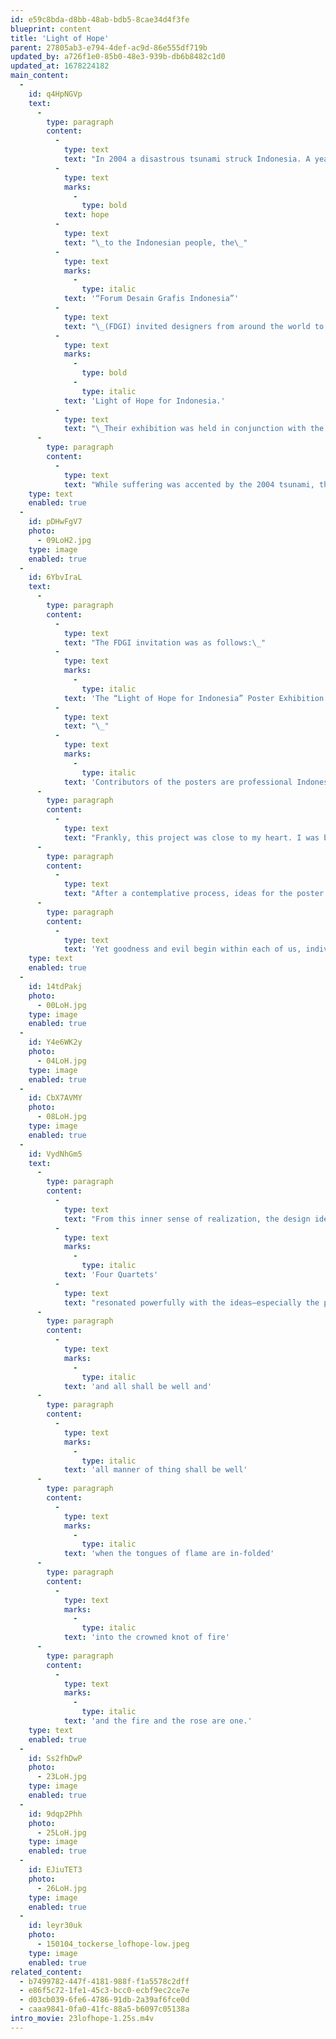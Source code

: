 ```yaml
---
id: e59c8bda-d8bb-48ab-bdb5-8cae34d4f3fe
blueprint: content
title: 'Light of Hope'
parent: 27805ab3-e794-4def-ac9d-86e555df719b
updated_by: a726f1e0-85b0-48e3-939b-db6b8482c1d0
updated_at: 1678224182
main_content:
  -
    id: q4HpNGVp
    text:
      -
        type: paragraph
        content:
          -
            type: text
            text: "In 2004 a disastrous tsunami struck Indonesia. A year later, to help bring\_"
          -
            type: text
            marks:
              -
                type: bold
            text: hope
          -
            type: text
            text: "\_to the Indonesian people, the\_"
          -
            type: text
            marks:
              -
                type: italic
            text: '“Forum Desain Grafis Indonesia”'
          -
            type: text
            text: "\_(FDGI) invited designers from around the world to design posters for their project\_"
          -
            type: text
            marks:
              -
                type: bold
              -
                type: italic
            text: 'Light of Hope for Indonesia.'
          -
            type: text
            text: "\_Their exhibition was held in conjunction with the FGD Expo 2005 at the Jakarta Convention Center, 7-11 September 2005. The FDGI invited 35 Indonesian and 25 foreign designers, trusting that these individuals have unique observations and an honest view of Indonesia.\_"
      -
        type: paragraph
        content:
          -
            type: text
            text: "While suffering was accented by the 2004 tsunami, the Indonesian people have suffered for decades from a variety of calamities. They suffered continual exploitation and domination by foreign countries, namely India and Islamic countries, as well as the English, the Dutch (who named it the Dutch East Indies), and Japan. Indonesia gained its independence soon after WW2. Yet, since then, its government has suffered from collusion, nepotism, power struggles, deception, poverty and greed. In the meantime, natural disasters such as the tsunami of 2004 continued.\_\_"
    type: text
    enabled: true
  -
    id: pDHwFgV7
    photo:
      - 09LoH2.jpg
    type: image
    enabled: true
  -
    id: 6YbvIraL
    text:
      -
        type: paragraph
        content:
          -
            type: text
            text: "The FDGI invitation was as follows:\_"
          -
            type: text
            marks:
              -
                type: italic
            text: 'The “Light of Hope for Indonesia” Poster Exhibition will be held in conjunction with the FGD Expo 2005 at the Jakarta Convention Center, 7-11 September 2005.'
          -
            type: text
            text: "\_"
          -
            type: text
            marks:
              -
                type: italic
            text: 'Contributors of the posters are professional Indonesian and foreign graphic designers, invited to participate in the event. We hope to collect 60 posters from 60 graphic designers (35 Indonesian and 25 foreign designers). We would like to involve foreign participation because their observation is unique and valuable in their honest view of Indonesia.'
      -
        type: paragraph
        content:
          -
            type: text
            text: "Frankly, this project was close to my heart. I was born in Bandung, Indonesia, in 1940, to Dutch parents who were helping govern the colony. I remember hardly anything from my first 5 years there\_\_--\_\_fortunate, perhaps, since my family ended up in Japanese concentration camps during WW2 and lost everything, including my father who died in a concentration camp in Burma. My mother wisely got us back to Holland, where we lived until we immigrated to the USA in1957 to start life anew. I always have had a deep sense of fondness for the Indonesian people and feel much closer to them then I was ever able to feel for the Dutch. Clearly, while I have only been back to Indonesia for a week’s visit in the late 1990s, part of my heart remained there. All this made the Light of Hope project a most welcome invitation!\_"
      -
        type: paragraph
        content:
          -
            type: text
            text: "After a contemplative process, ideas for the poster began to unfold. My perception always has been that the Indonesians are a gentle, kind, warm, and open-hearted people, with a deep sense of humanism\_\_--\_\_a nature that persists in spite of constant adversities. While being so continually engulfed by external darkness and evil, they always seemed to carry a light within. So I felt a need to convey the nature of this light. To me, it is a light we all want to receive, to gain from the world outside, not to succumb to our struggles within."
      -
        type: paragraph
        content:
          -
            type: text
            text: 'Yet goodness and evil begin within each of us, individually, so that is where hope for change must begin, as change within ourselves! If we think of ourselves as light bearers, then this light will flow out and will touch others—who in turn will shed the light further. Indeed, we do have the power to light the world!'
    type: text
    enabled: true
  -
    id: 14tdPakj
    photo:
      - 00LoH.jpg
    type: image
    enabled: true
  -
    id: Y4e6WK2y
    photo:
      - 04LoH.jpg
    type: image
    enabled: true
  -
    id: CbX7AVMY
    photo:
      - 08LoH.jpg
    type: image
    enabled: true
  -
    id: VydNhGm5
    text:
      -
        type: paragraph
        content:
          -
            type: text
            text: "From this inner sense of realization, the design ideas and visual forms readily fell into my lap. In that sense, the T. S. Eliot’s poem\_"
          -
            type: text
            marks:
              -
                type: italic
            text: 'Four Quartets'
          -
            type: text
            text: "resonated powerfully with the ideas—especially the poem’s ending reflecting the essence of what I was feeling:\_\_"
      -
        type: paragraph
        content:
          -
            type: text
            marks:
              -
                type: italic
            text: 'and all shall be well and'
      -
        type: paragraph
        content:
          -
            type: text
            marks:
              -
                type: italic
            text: 'all manner of thing shall be well'
      -
        type: paragraph
        content:
          -
            type: text
            marks:
              -
                type: italic
            text: 'when the tongues of flame are in-folded'
      -
        type: paragraph
        content:
          -
            type: text
            marks:
              -
                type: italic
            text: 'into the crowned knot of fire'
      -
        type: paragraph
        content:
          -
            type: text
            marks:
              -
                type: italic
            text: 'and the fire and the rose are one.'
    type: text
    enabled: true
  -
    id: Ss2fhDwP
    photo:
      - 23LoH.jpg
    type: image
    enabled: true
  -
    id: 9dqp2Phh
    photo:
      - 25LoH.jpg
    type: image
    enabled: true
  -
    id: EJiuTET3
    photo:
      - 26LoH.jpg
    type: image
    enabled: true
  -
    id: leyr30uk
    photo:
      - 150104_tockerse_lofhope-low.jpeg
    type: image
    enabled: true
related_content:
  - b7499782-447f-4181-988f-f1a5578c2dff
  - e86f5c72-1fe1-45c3-bcc0-ecbf9ec2ce7e
  - d03cb039-6fe6-4786-91db-2a39af6fce0d
  - caaa9841-0fa0-41fc-88a5-b6097c05138a
intro_movie: 23lofhope-1.25s.m4v
---
```

